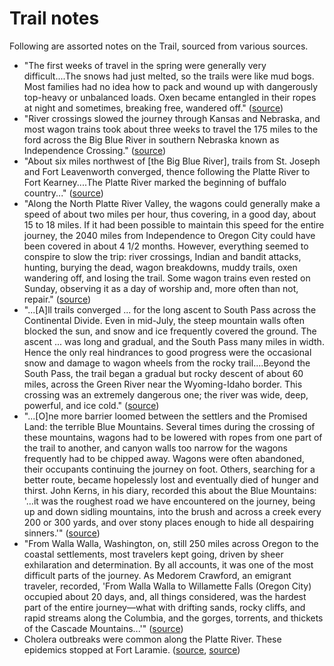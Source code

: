# Trail notes
Following are assorted notes on the Trail, sourced from various sources.

* "The first weeks of travel in the spring were generally very difficult....The
snows had just melted, so the trails were like mud bogs. Most families had no
idea how to pack and wound up with dangerously top-heavy or unbalanced loads.
Oxen became entangled in their ropes at night and sometimes, breaking free,
wandered off." ([source][davidahl])
* "River crossings slowed the journey through Kansas and Nebraska, and most
wagon trains took about three weeks to travel the 175 miles to the ford
across the Big Blue River in southern Nebraska known as Independence Crossing." ([source][davidahl])
* "About six miles northwest of [the Big Blue River], trails from St. Joseph
and Fort Leavenworth converged, thence following the Platte River to Fort
Kearney....The Platte River marked the beginning of buffalo country..." ([source][davidahl])
* "Along the North Platte River Valley, the wagons could generally make a speed
of about two miles per hour, thus covering, in a good day, about 15 to 18 miles.
If it had been possible to maintain this speed for the entire journey, the
2040 miles from Independence to Oregon City could have been covered in
about 4 1/2 months. However, everything seemed to conspire to slow the trip:
river crossings, Indian and bandit attacks, hunting, burying the dead, wagon
breakdowns, muddy trails, oxen wandering off, and losing the trail. Some wagon
trains even rested on Sunday, observing it as a day of worship and, more often
than not, repair." ([source][davidahl])
* "...[A]ll trails converged ... for the long ascent to South Pass across the
Continental Divide. Even in mid-July, the steep mountain walls often blocked
the sun, and snow and ice frequently covered the ground. The ascent ... was
long and gradual, and the South Pass many miles in width. Hence the only real
hindrances to good progress were the occasional snow and damage to wagon wheels
from the rocky trail....Beyond the South Pass, the trail began a gradual but
rocky descent of about 60 miles, across the Green River near the Wyoming-Idaho
border. This crossing was an extremely dangerous one; the river was wide, deep,
powerful, and ice cold." ([source][davidahl])
* "...[O]ne more barrier loomed between the settlers and the Promised Land: the
terrible Blue Mountains. Several times during the crossing of these mountains,
wagons had to be lowered with ropes from one part of the trail to another, and
canyon walls too narrow for the wagons frequently had to be chipped away. Wagons
were often abandoned, their occupants continuing the journey on foot. Others,
searching for a better route, became hopelessly lost and eventually died of
hunger and thirst. John Kerns, in his diary, recorded this about the Blue
Mountains: '…it was the roughest road we have encountered on the journey, being
up and down sidling mountains, into the brush and across a creek every 200 or
300 yards, and over stony places enough to hide all despairing sinners.'" ([source][davidahl])
* "From Walla Walla, Washington, on, still 250 miles across Oregon to the
coastal settlements, most travelers kept going, driven by sheer exhilaration
and determination. By all accounts, it was one of the most difficult parts
of the journey. As Medorem Crawford, an emigrant traveler, recorded, 'From
Walla Walla to Willamette Falls (Oregon City) occupied about 20 days, and,
all things considered, was the hardest part of the entire journey—what with
drifting sands, rocky cliffs, and rapid streams along the Columbia, and the
gorges, torrents, and thickets of the Cascade Mountains...'" ([source][davidahl])
* Cholera outbreaks were common along the Platte River. These epidemics stopped at
Fort Laramie. ([source][wpcholera1], [source][wpcholera2])



[davidahl]: https://www.atariarchives.org/bca/Chapter02_WestwardHo.php
[wpcholera1]: https://en.wikipedia.org/wiki/Oregon_Trail#Cholera_on_the_Platte_River
[wpcholera2]: https://en.wikipedia.org/wiki/Oregon_Trail#Wyoming
